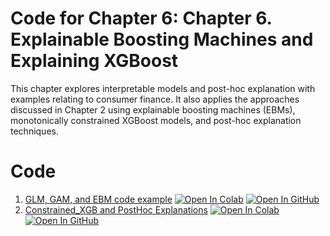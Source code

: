 
# Code for Chapter 6: Chapter 6. Explainable Boosting Machines and Explaining XGBoost

This chapter explores interpretable models and post-hoc explanation with examples relating to consumer finance. It also applies the approaches discussed in Chapter 2 using explainable boosting machines (EBMs), monotonically constrained XGBoost models, and post-hoc explanation techniques.

# Code
1. [GLM, GAM, and EBM code example](https://github.com/ml-for-high-risk-apps-book/Machine-Learning-for-High-Risk-Applications-Book/blob/main/code/Chapter-6/GLM%2CGAM%20and%20EBM_code_example.ipynb) [![Open In Colab](https://colab.research.google.com/assets/colab-badge.svg)](https://colab.research.google.com/drive/1xTmfqnL3SnmLfZ8B9UNC0-UxiJIMdNPv?usp=sharing)     [![Open In GitHub](https://img.shields.io/badge/Github-code-green)](https://github.com/ml-for-high-risk-apps-book/Machine-Learning-for-High-Risk-Applications-Book/blob/main/code/Chapter-6/GLM%2CGAM%20and%20EBM_code_example.ipynb)
2. [Constrained_XGB and PostHoc Explanations](https://github.com/ml-for-high-risk-apps-book/Machine-Learning-for-High-Risk-Applications-Book/blob/main/code/Chapter-6/Constrained_XGB_and_Post_Hoc_Explanations.ipynb) [![Open In Colab]([https://colab.research.google.com/assets/colab-badge.svg)](https://colab.research.google.com/drive/1xTmfqnL3SnmLfZ8B9UNC0-UxiJIMdNPv?usp=sharing](https://colab.research.google.com/drive/1xTmfqnL3SnmLfZ8B9UNC0-UxiJIMdNPv?usp=sharing))     [![Open In GitHub](https://img.shields.io/badge/Github-code-green)](https://github.com/ml-for-high-risk-apps-book/Machine-Learning-for-High-Risk-Applications-Book/blob/main/code/Chapter-6/GLM%2CGAM%20and%20EBM_code_example.ipynb)
